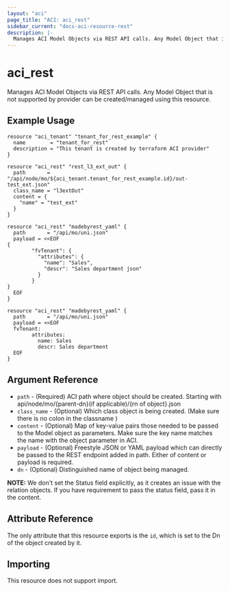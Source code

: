 ```yaml
---
layout: "aci"
page_title: "ACI: aci_rest"
sidebar_current: "docs-aci-resource-rest"
description: |-
  Manages ACI Model Objects via REST API calls. Any Model Object that is not supported by provider can be created/managed using this resource. 
---
```


# aci_rest #

Manages ACI Model Objects via REST API calls. Any Model Object that is not supported by provider can be created/managed using this resource.

## Example Usage ##

```hcl
resource "aci_tenant" "tenant_for_rest_example" {
  name        = "tenant_for_rest"
  description = "This tenant is created by terraform ACI provider"
}

resource "aci_rest" "rest_l3_ext_out" {
  path       = "/api/node/mo/${aci_tenant.tenant_for_rest_example.id}/out-test_ext.json"
  class_name = "l3extOut"
  content = {
    "name" = "test_ext"
  }
}

resource "aci_rest" "madebyrest_yaml" {
  path       = "/api/mo/uni.json"
  payload = <<EOF
{
        "fvTenant": {
          "attributes": {
            "name": "Sales",
            "descr": "Sales department json"
          }
        }
}
  EOF
}

resource "aci_rest" "madebyrest_yaml" {
  path       = "/api/mo/uni.json"
  payload = <<EOF
  fvTenant:
        attributes:
          name: Sales
          descr: Sales department
  EOF
}
```

## Argument Reference ##

* `path` - (Required) ACI path where object should be created. Starting with api/node/mo/{parent-dn}(if applicable)/{rn of object}.json  
* `class_name` - (Optional) Which class object is being created. (Make sure there is no colon in the classname )
* `content` - (Optional) Map of key-value pairs those needed to be passed to the Model object as parameters. Make sure the key name matches the name with the object parameter in ACI.
* `payload` - (Optional) Freestyle JSON or YAML payload which can directly be passed to the REST endpoint added in path. Either of content or payload is required.
* `dn` - (Optional) Distinguished name of object being managed.

**NOTE:** We don't set the Status field explicitly, as it creates an issue with the relation objects. If you have requirement to pass the status field, pass it in the content.

## Attribute Reference ##

The only attribute that this resource exports is the `id`, which is set to the
Dn of the object created by it.

## Importing ##

This resource does not support import.
